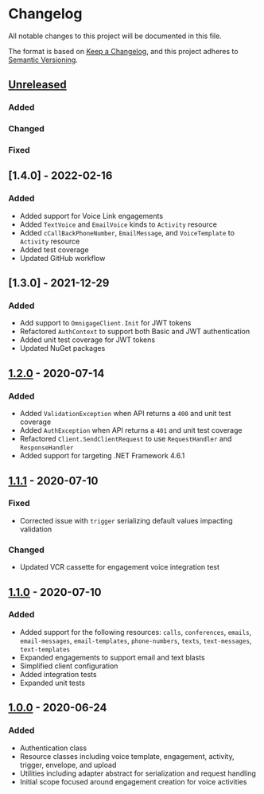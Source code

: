 # Changelog
All notable changes to this project will be documented in this file.

The format is based on [Keep a Changelog](https://keepachangelog.com/en/1.0.0/),
and this project adheres to [Semantic Versioning](https://semver.org/spec/v2.0.0.html).

## [Unreleased]
### Added

### Changed

### Fixed

## [1.4.0] - 2022-02-16
### Added
- Added support for Voice Link engagements
- Added `TextVoice` and `EmailVoice` kinds to `Activity` resource
- Added `cCallBackPhoneNumber`, `EmailMessage`, and `VoiceTemplate` to `Activity` resource
- Added test coverage
- Updated GitHub workflow

## [1.3.0] - 2021-12-29
### Added
- Add support to `OmnigageClient.Init` for JWT tokens
- Refactored `AuthContext` to support both Basic and JWT authentication
- Added unit test coverage for JWT tokens
- Updated NuGet packages

## [1.2.0] - 2020-07-14
### Added
- Added `ValidationException` when API returns a `400` and unit test coverage
- Added `AuthException` when API returns a `401` and unit test coverage
- Refactored `Client.SendClientRequest` to use `RequestHandler` and `ResponseHandler`
- Added support for targeting .NET Framework 4.6.1

## [1.1.1] - 2020-07-10
### Fixed
- Corrected issue with `trigger` serializing default values impacting validation

### Changed
- Updated VCR cassette for engagement voice integration test

## [1.1.0] - 2020-07-10
### Added
- Added support for the following resources: `calls`, `conferences`, `emails`, `email-messages`, `email-templates`, `phone-numbers`, `texts`, `text-messages`, `text-templates`
- Expanded engagements to support email and text blasts
- Simplified client configuration
- Added integration tests
- Expanded unit tests

## [1.0.0] - 2020-06-24
### Added
- Authentication class
- Resource classes including voice template, engagement, activity, trigger, envelope, and upload
- Utilities including adapter abstract for serialization and request handling
- Initial scope focused around engagement creation for voice activities

[Unreleased]: https://github.com/omnigage/omnigage-sdk-dotnet/compare/1.2.0...HEAD
[1.2.0]: https://github.com/omnigage/omnigage-sdk-dotnet/compare/1.1.1...1.2.0
[1.1.1]: https://github.com/omnigage/omnigage-sdk-dotnet/compare/1.1.0...1.1.1
[1.1.0]: https://github.com/omnigage/omnigage-sdk-dotnet/compare/1.0.0...1.1.0
[1.0.0]: https://github.com/omnigage/omnigage-sdk-dotnet/releases/tag/1.0.0
